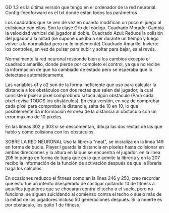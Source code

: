 GD 1.3 es la última versión que tengo en el ordenador de la red neuronal.
Config-feedforward es el txt donde están todos los parámetros

Los cuadrados que se ven de vez en cuando modifican un poco el juego al colisionar con ellos. Son la clase Orb del código.
  Cuadrado Morado: Cambia la velocidad vertical del jugador al doble.
  Cuadrado Azul: Reduce la colisión del jugador a la mitad (se supone que iba a ser durante un tiempo y luego volver a la normalidad pero no lo implementé)
  Cuadrado Amarillo: Invierte los controles, en vez de pulsar para subir y soltar para bajar, es al revés.

  Normalmente la red neuronal responde bien a los cambios excepto el cuadrado amarillo, donde pierde por completo el control, ya que no recibe la información de que ha cambiado de
  estado pero se esperaba que lo detectase automáticamente.

Las variables o1 y o2 son de la forma ineficiente que uso para calcular la distancia a los obstáculos con dos rectas que salen del jugador, la cual consiste ir pixel a pixel comprobndo si toca algún obstáculo (Para cada píxel revisa TODOS los obstáculos).
En esta versión, en vez de comprobar cada píxel para comprobar la distancia, salta de 10 en 10, lo que posiblemente da información érronea de la distancia al obstáculo con un error máximo de 10 píxeles.

En las líneas 302 y 303 si se descomentan, dibuja las dos rectas de las que hablo y cómo colisiona con los obstáculos.

SOBRE LA RED NEURONAL
Uso la librería "neat", se inicializa en la línea 149 en forma de bucle. Player.l guarda la distancia en píxeles hasta colisionar en ambas direcciones y la altura en la que se encuentra el jugador.
en la linea 205 lo pongo en forma de tupla que es lo que admite la librería y en la 207 recibo la información de la función de activación después de que la librería haga los cálculos.

En ocasiones reduzco el fitness como en la línea 246 y 250, creo recordar que esto fue un intento dsesperado de castigar quitando 10 de fitness a aquellos jugadores que se chocaran contra el techo o el suelo, pero no funciona, se siguen
suicidando al comienzo contra el techo o suelo más de la mitad de los jugadores incluso 50 generaciones después. Si la muerte es por obstáculo, les quito 1 de fitness.
